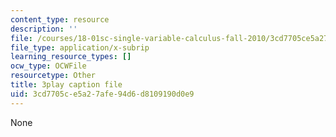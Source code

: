 ```yaml
---
content_type: resource
description: ''
file: /courses/18-01sc-single-variable-calculus-fall-2010/3cd7705ce5a27afe94d6d8109190d0e9_--lPz7VFnKI.srt
file_type: application/x-subrip
learning_resource_types: []
ocw_type: OCWFile
resourcetype: Other
title: 3play caption file
uid: 3cd7705c-e5a2-7afe-94d6-d8109190d0e9
---
```

None

